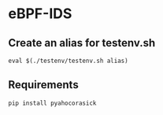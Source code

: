# eBPF-IDS

## Create an alias for testenv.sh
`eval $(./testenv/testenv.sh alias)`

## Requirements
`pip install pyahocorasick`

